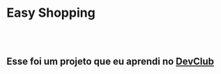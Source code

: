 <h1>Easy Shopping</h1>
<br>
<br>
<h2>Esse foi um projeto que eu aprendi no <a href="https://rodolfomori.com.br/devclub">DevClub<a/></h2>

<img scr="https://github.com/daniellemes2017/easy-shopping/blob/master/img/desktop.png?raw=true"/>
